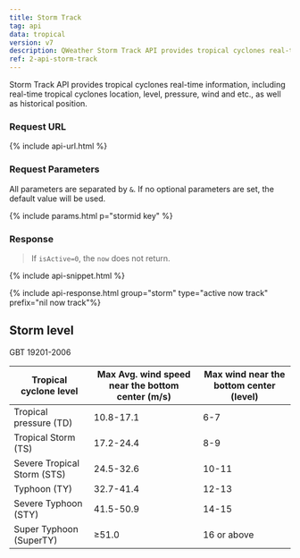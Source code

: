 ```yaml
---
title: Storm Track
tag: api
data: tropical
version: v7
description: QWeather Storm Track API provides tropical cyclones real-time information, including real-time tropical cyclones location, level, pressure, wind and etc., as well as historical position.
ref: 2-api-storm-track
---
```


Storm Track API provides tropical cyclones real-time information, including real-time tropical cyclones location, level, pressure, wind and etc., as well as historical position.

### Request URL

{% include api-url.html %}

### Request Parameters

All parameters are separated by `&`. If no optional parameters are set, the default value will be used.

{% include params.html p="stormid key" %}

### Response

> If `isActive=0`, the `now` does not return. 

{% include api-snippet.html %}

{% include api-response.html group="storm" type="active now track"  prefix="nil now track"%}

## Storm level

GBT 19201-2006

| Tropical cyclone level      | Max Avg. wind speed near the bottom center (m/s) | Max wind near the bottom center (level) |
| --------------------------- | ------------------------------------------------ | --------------------------------------- |
| Tropical pressure (TD)      | 10.8-17.1                                        | 6-7                                     |
| Tropical Storm (TS)         | 17.2-24.4                                        | 8-9                                     |
| Severe Tropical Storm (STS) | 24.5-32.6                                        | 10-11                                   |
| Typhoon (TY)                | 32.7-41.4                                        | 12-13                                   |
| Severe Typhoon (STY)        | 41.5-50.9                                        | 14-15                                   |
| Super Typhoon (SuperTY)     | ≥51.0                                            | 16 or above                             |